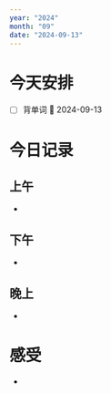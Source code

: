 ```yaml
---
year: "2024"
month: "09"
date: "2024-09-13"
---
```

# 今天安排
- [ ] 背单词 📅 2024-09-13




# 今日记录

## 上午
*  

## 下午
* 

## 晚上
* 

# 感受
* 




